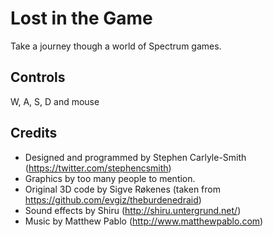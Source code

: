 # Lost in the Game
Take a journey though a world of Spectrum games.


## Controls
W, A, S, D and mouse


## Credits
* Designed and programmed by Stephen Carlyle-Smith (https://twitter.com/stephencsmith)
* Graphics by too many people to mention.
* Original 3D code by Sigve Røkenes (taken from https://github.com/evgiz/theburdenedraid)
* Sound effects by Shiru (http://shiru.untergrund.net/)
* Music by Matthew Pablo (http://www.matthewpablo.com)
